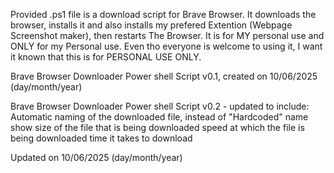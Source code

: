 Provided .ps1 file is a download script for Brave Browser. It downloads the browser, installs it and also installs my prefered Extention (Webpage Screenshot maker), then restarts The Browser.
It is for MY personal use and ONLY for my Personal use.
Even tho everyone is welcome to using it, I want it known that this is for PERSONAL USE ONLY.


Brave Browser Downloader Power shell Script v0.1, created on 10/06/2025 (day/month/year)

Brave Browser Downloader Power shell Script v0.2 - updated to include:
Automatic naming of the downloaded file, instead of "Hardcoded" name
show size of the file that is being downloaded
speed at which the file is being downloaded
time it takes to download

Updated on 10/06/2025 (day/month/year)
